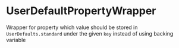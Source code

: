 # UserDefaultPropertyWrapper
Wrapper for property which value should be stored in `UserDefaults.standard` under the given `key` instead of using backing variable
